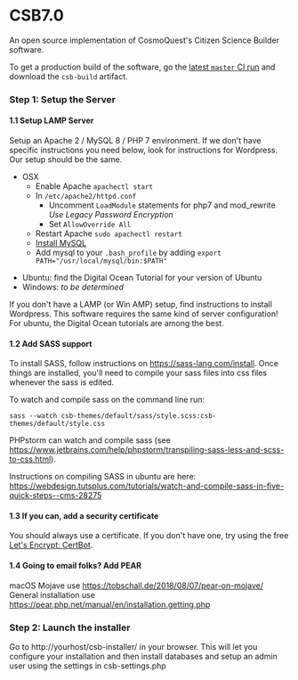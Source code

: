 # CSB7.0
An open source implementation of CosmoQuest's Citizen Science Builder software.

To get a production build of the software, go the [latest `master` CI run](https://github.com/CosmoQuestX/CSB7.0/actions?query=branch%3Amaster) and download the `csb-build` artifact.

### Step 1: Setup the Server
#### 1.1 Setup LAMP Server

Setup an Apache 2 / MySQL 8 / PHP 7 environment. If we don't have specific instructions you need below, look for
instructions for Wordpress. Our setup should be the same.

* OSX
    * Enable Apache `apachectl start`
    * In `/etc/apache2/httpd.conf`
        * Uncomment `LoadModule` statements for php7 and mod_rewrite _Use Legacy Password Encryption_
        * Set `AllowOverride All`
    * Restart Apache `sudo apachectl restart`
    * [Install MySQL](https://dev.mysql.com/downloads/mysql)
    * Add mysql to your `.bash_profile` by adding `export PATH="/usr/local/mysql/bin:$PATH"`
- Ubuntu: find the Digital Ocean Tutorial for your version of Ubuntu
- Windows: _to be determined_

If you don't have a LAMP (or Win AMP) setup, find instructions to install
Wordpress. This software requires the same kind of server configuration!
For ubuntu, the Digital Ocean tutorials are among the best.


#### 1.2 Add SASS support
To install SASS, follow instructions on https://sass-lang.com/install. Once things
are installed, you'll need to compile your sass files into css files whenever
the sass is edited.

To watch and compile sass on the command line run:
```shell
sass --watch csb-themes/default/sass/style.scss:csb-themes/default/style.css
```

PHPstorm can watch and compile sass (see https://www.jetbrains.com/help/phpstorm/transpiling-sass-less-and-scss-to-css.html).

Instructions on compiling SASS in ubuntu are here: https://webdesign.tutsplus.com/tutorials/watch-and-compile-sass-in-five-quick-steps--cms-28275

#### 1.3 If you can, add a security certificate
You should always use a certificate. If you don't have one, try using the free
[Let's Encrypt: CertBot](https://letsencrypt.org/getting-started/).

#### 1.4 Going to email folks? Add PEAR
macOS Mojave use https://tobschall.de/2018/08/07/pear-on-mojave/
General installation use https://pear.php.net/manual/en/installation.getting.php

### Step 2: Launch the installer
Go to http://yourhost/csb-installer/ in your browser.
  This will let you configure your installation and then install databases and setup an admin user using the settings in csb-settings.php
